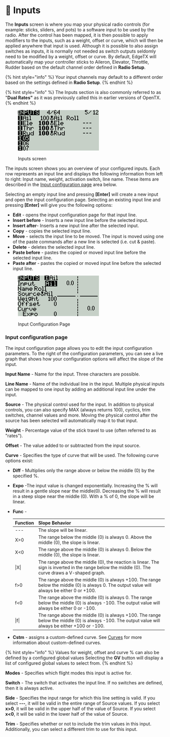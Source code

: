 # 🚧 Inputs

The **Inputs** screen is where you map your physical radio controls (for example: sticks, sliders, and pots) to a software input to be used by the radio.  After the control has been mapped, it is then possible to apply modifiers to the inputs, such as a weight, offset or curve, which will then be applied anywhere that input is used. Although it is possible to also assign switches as inputs, it is normally not needed as switch outputs seldomly need to be modified by a weight, offset or curve. By default, EdgeTX will automatically map your controller sticks to Aileron, Elevator, Throttle, Rudder based on the default channel order defined in **Radio Setup**.

{% hint style="info" %}
Your input channels may default to a different order based on the settings defined in **Radio Setup**.
{% endhint %}

{% hint style="info" %}
The Inputs section is also commonly referred to as "**Dual Rates"** as it was previously called this in earlier versions of OpenTX.&#x20;
{% endhint %}

<figure><img src="../../.gitbook/assets/bwinputs1.png" alt=""><figcaption><p>Inputs screen</p></figcaption></figure>

The inputs screen shows you an overview of your configured inputs. Each row represents an input line and displays the following information from left to right: Input name, weight, activation switch, line name. These items are described in the [Input configuration page](inputs.md#input-configuration-page) area below.

Selecting an empty input line and pressing **\[Enter]** will create a new input and open the input configuration page. Selecting an existing input line and pressing **\[Enter]** will give you the following options:

* **Edit** - opens the input configuration page for that input line.
* **Insert before** - Inserts a new input line before the selected input.
* **Insert after**- Inserts a new input line after the selected input.
* **Copy** - copies the selected input line.
* **Move** - selects the input line to be moved. The input is moved using one of the paste commands after a new line is selected (i.e. cut & paste).&#x20;
* **Delete** - deletes the selected input line.
* **Paste before** - pastes the copied or moved input line before the selected input line.
* **Paste after** - pastes the copied or moved input line before the selected input line.

<figure><img src="../../.gitbook/assets/bwinputs2.png" alt=""><figcaption><p>Input Configuration Page</p></figcaption></figure>

### Input configuration page

The input configuration page allows you to edit the input configuration parameters. To the right of the configuration parameters, you can see a live graph that shows how your configuration options will affect the slope of the input.

**Input Name** - Name for the input. Three characters are possible.

**Line Name** - Name of the individual line in the input. Multiple physical inputs can be mapped to one input by adding an additional input line under the input.

**Source** - The physical control used for the input. In addition to physical controls, you can also specify MAX (always returns 100), cyclics, trim switches, channel values and more. Moving the physical control after the source has been selected will automatically map it to that input.

**Weight** - Percentage value of the stick travel to use (often referred to as "rates").&#x20;

**Offset** - The value added to or subtracted from the input source.

**Curve** - Specifies the type of curve that will be used. The following curve options exist:

* **Diff** - Multiplies only the range above or below the middle (0) by the specified %.
* **Expo** -The input value is changed exponentially. Increasing the % will result in a gentle slope near the middle(0). Decreasing the % will result in a steep slope near the middle (0). With a % of 0, the slope will be linear.
*   **Func** -

    | Function | Slope Behavior                                                                                                                                     |
    | -------- | -------------------------------------------------------------------------------------------------------------------------------------------------- |
    | ---      | The slope will be linear.                                                                                                                          |
    | X>0      | The range below the middle (0) is always 0. Above the middle (0), the slope is linear.                                                             |
    | X<0      | The range above the middle (0) is always 0. Below the middle (0), the slope is linear.                                                             |
    | \|X\|    | The range above the middle (0), the reaction is linear. The sign is inverted in the range below the middle (0). The curve draws a V-shaped graph.  |
    | f>0      | The range above the middle (0) is always +100. The range below the middle (0) is always 0. The output value will always be either 0 or +100.       |
    | f<0      | The range above the middle (0) is always 0. The range below the middle (0) is always -100. The output value will always be either 0 or -100.       |
    | \|f\|    | The range above the middle (0) is always +100. The range below the middle (0) is always -100. The output value will always be either +100 or -100. |
* **Cstm** - assigns a custom-defined curve. See [Curves](../../edgetx-user-manual/user-manual-for-color-screen-radios/model-settings/curves.md) for more information about custom-defined curves.

{% hint style="info" %}
Values for weight, offset and curve % can also be defined by a configured global values Selecting the **GV** button will display a list of configured global values to select from.
{% endhint %}

**Modes** - Specifies which flight modes this input is active for.

**Switch** - The switch that activates the input line. If no switches are defined, then it is always active.

**Side** - Specifies the input range for which this line setting is valid. If you select **---**, it will be valid in the entire range of Source values. If you select **x>0**, it will be valid in the upper half of the value of Source. If you select **x<0**, it will be valid in the lower half of the value of Source.

**Trim** - Specifies whether or not to include the trim values in this input. Additionally, you can select a different trim to use for this input.
